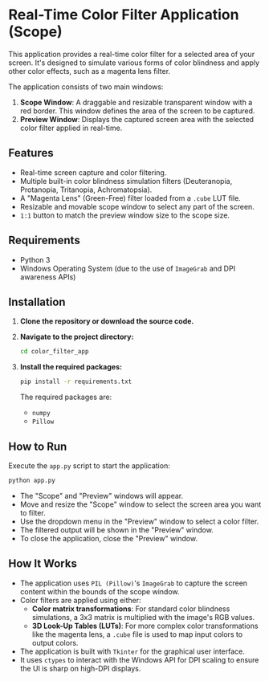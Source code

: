 # Real-Time Color Filter Application (Scope)

This application provides a real-time color filter for a selected area of your screen. It's designed to simulate various forms of color blindness and apply other color effects, such as a magenta lens filter.

The application consists of two main windows:
1.  **Scope Window**: A draggable and resizable transparent window with a red border. This window defines the area of the screen to be captured.
2.  **Preview Window**: Displays the captured screen area with the selected color filter applied in real-time.

## Features

-   Real-time screen capture and color filtering.
-   Multiple built-in color blindness simulation filters (Deuteranopia, Protanopia, Tritanopia, Achromatopsia).
-   A "Magenta Lens" (Green-Free) filter loaded from a `.cube` LUT file.
-   Resizable and movable scope window to select any part of the screen.
-   `1:1` button to match the preview window size to the scope size.

## Requirements

-   Python 3
-   Windows Operating System (due to the use of `ImageGrab` and DPI awareness APIs)

## Installation

1.  **Clone the repository or download the source code.**

2.  **Navigate to the project directory:**
    ```bash
    cd color_filter_app
    ```

3.  **Install the required packages:**
    ```bash
    pip install -r requirements.txt
    ```
    The required packages are:
    - `numpy`
    - `Pillow`

## How to Run

Execute the `app.py` script to start the application:

```bash
python app.py
```

-   The "Scope" and "Preview" windows will appear.
-   Move and resize the "Scope" window to select the screen area you want to filter.
-   Use the dropdown menu in the "Preview" window to select a color filter.
-   The filtered output will be shown in the "Preview" window.
-   To close the application, close the "Preview" window.

## How It Works

-   The application uses `PIL (Pillow)`'s `ImageGrab` to capture the screen content within the bounds of the scope window.
-   Color filters are applied using either:
    -   **Color matrix transformations**: For standard color blindness simulations, a 3x3 matrix is multiplied with the image's RGB values.
    -   **3D Look-Up Tables (LUTs)**: For more complex color transformations like the magenta lens, a `.cube` file is used to map input colors to output colors.
-   The application is built with `Tkinter` for the graphical user interface.
-   It uses `ctypes` to interact with the Windows API for DPI scaling to ensure the UI is sharp on high-DPI displays.